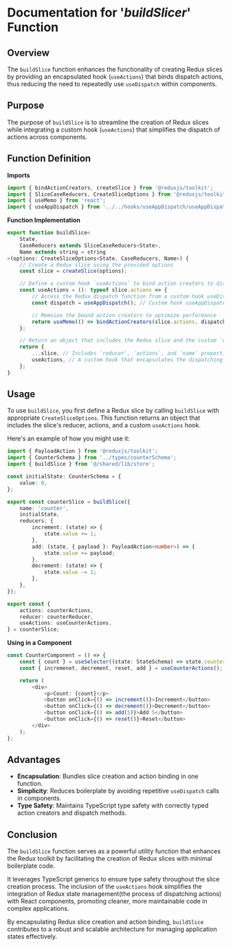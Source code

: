 # Documentation for '_buildSlicer_' Function

## Overview
The `buildSlice` function enhances the functionality of creating Redux slices by providing an encapsulated hook (`useActions`) that binds dispatch actions, thus reducing the need to repeatedly use `useDispatch` within components.


## Purpose
The purpose of `buildSlice`  is to streamline the creation of Redux slices while integrating a custom hook (`useActions`) that simplifies the dispatch of actions across components.

## Function Definition
**Imports**
```typescript
import { bindActionCreators, createSlice } from '@reduxjs/toolkit';
import { SliceCaseReducers, CreateSliceOptions } from '@reduxjs/toolkit/dist';
import { useMemo } from 'react';
import { useAppDispatch } from '../../hooks/useAppDispatch/useAppDispatch'; 
```

**Function Implementation**
```typescript
export function buildSlice<
    State,
    CaseReducers extends SliceCaseReducers<State>,
    Name extends string = string
>(options: CreateSliceOptions<State, CaseReducers, Name>) {
    // Create a Redux slice using the provided options
    const slice = createSlice(options);

    // Define a custom hook `useActions` to bind action creators to dispatch
    const useActions = (): typeof slice.actions => {
        // Access the Redux dispatch function from a custom hook useDispatch (e.g., `useAppDispatch`)
        const dispatch = useAppDispatch(); // Custom hook useAppDispatch, using useDispatch with AppDispatch type

        // Memoize the bound action creators to optimize performance
        return useMemo(() => bindActionCreators(slice.actions, dispatch), [dispatch]);
    };

    // Return an object that includes the Redux slice and the custom `useActions` hook
    return {
        ...slice, // Includes `reducer`, `actions`, and `name` properties from the Redux slice
        useActions, // A custom hook that encapsulates the dispatching of actions
    };
}

```

## Usage

To use `buildSlice`, you first define a Redux slice by calling `buildSlice` with appropriate `CreateSliceOptions`. This function returns an object that includes the slice's reducer, actions, and a custom `useActions` hook.

Here's an example of how you might use it:

```typescript
import { PayloadAction } from '@reduxjs/toolkit';
import { CounterSchema } from '../types/counterSchema';
import { buildSlice } from '@/shared/lib/store';

const initialState: CounterSchema = {
    value: 0,
};

export const counterSlice = buildSlice({
    name: 'counter',
    initialState,
    reducers: {
        increment: (state) => {
            state.value += 1;
        },
        add: (state, { payload }: PayloadAction<number>) => {
            state.value += payload;
        },
        decrement: (state) => {
            state.value -= 1;
        },
    },
});

export const {
    actions: counterActions,
    reducer: counterReducer,
    useActions: useCounterActions,
} = counterSlice;
```
**Using in a Component**

```typescript jsx
const CounterComponent = () => {
    const { count } = useSelector((state: StateSchema) => state.counter);
    const { incremenet, decrement, reset, add } = useCounterActions();

    return (
        <div>
            <p>Count: {count}</p>
            <button onClick={() => increment()}>Increment</button>
            <button onClick={() => decrement()}>Decrement</button>
            <button onClick={() => add(5)}>Add 5</button>
            <button onClick={() => reset()}>Reset</button>
        </div>
    );
};
```

## Advantages
- **Encapsulation**: Bundles slice creation and action binding in one function.
- **Simplicity**: Reduces boilerplate by avoiding repetitive `useDispatch` calls in components.
- **Type Safety**: Maintains TypeScript type safety with correctly typed action creators and dispatch methods.
## Conclusion
The `buildSlice` function serves as a powerful utility function that enhances the Redux toolkit by facilitating the creation of Redux slices with minimal boilerplate code.

It leverages TypeScript generics to ensure type safety throughout the slice creation process. The inclusion of the `useActions` hook simplifies the integration of Redux state management(the process of dispatching actions) with React components, promoting cleaner, more maintainable code in complex applications.

By encapsulating Redux slice creation and action binding, `buildSlice` contributes to a robust and scalable architecture for managing application states effectively.
